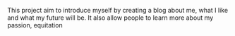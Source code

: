  This project aim to introduce myself by creating a blog about me, what I like and what my future will be. It also allow people to learn more about my passion, equitation
